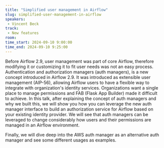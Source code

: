 ```yaml
---
title: "Simplified user management in Airflow"
slug: simplified-user-management-in-airflow
speakers:
 - Vincent Beck
track:
 - New features
room: 
time_start: 2024-09-10 9:00:00
time_end: 2024-09-10 9:25:00
---
```


Before Airflow 2.9, user management was part of core Airflow, therefore modifying it or customizing it to fit user needs was not an easy process. Authentication and authorization managers (auth managers), is a new concept introduced in Airflow 2.9. It was introduced as extensible user management (AIP-56), allowing Airflow users to have a flexible way to integrate with organization's identity services. Organizations want a single place to manage permissions and FAB (Flask App Builder) made it difficult to achieve. In this talk, after explaining the concept of auth managers and why we built this, we will show you how you can leverage the new auth manager interface to build an authorization service for Airflow based on your existing identity provider. We will see that auth managers can be leveraged to change considerably how users and their permissions are managed in an Airflow environment. 

Finally, we will dive deep into the AWS auth manager as an alternative auth manager and see some different usages as examples.
